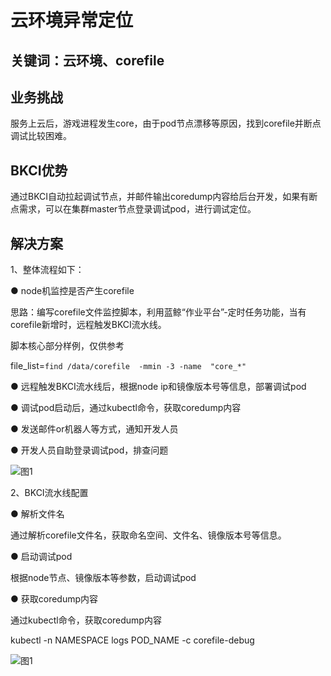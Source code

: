 # 云环境异常定位


## 关键词：云环境、corefile

## 业务挑战

服务上云后，游戏进程发生core，由于pod节点漂移等原因，找到corefile并断点调试比较困难。

## BKCI优势

通过BKCI自动拉起调试节点，并邮件输出coredump内容给后台开发，如果有断点需求，可以在集群master节点登录调试pod，进行调试定位。

## 解决方案

1、整体流程如下：

● node机监控是否产生corefile

思路：编写corefile文件监控脚本，利用蓝鲸“作业平台”-定时任务功能，当有corefile新增时，远程触发BKCI流水线。

脚本核心部分样例，仅供参考

file_list=`find /data/corefile  -mmin -3 -name  "core_*"`

● 远程触发BKCI流水线后，根据node ip和镜像版本号等信息，部署调试pod

● 调试pod启动后，通过kubectl命令，获取coredump内容

● 发送邮件or机器人等方式，通知开发人员

● 开发人员自助登录调试pod，排查问题

![&#x56FE;1](../../../assets/scene-Cloud-anomaly-location-a.png)

2、BKCI流水线配置

● 解析文件名

通过解析corefile文件名，获取命名空间、文件名、镜像版本号等信息。

● 启动调试pod

根据node节点、镜像版本等参数，启动调试pod

● 获取coredump内容

通过kubectl命令，获取coredump内容

kubectl -n NAMESPACE logs POD_NAME -c corefile-debug

![&#x56FE;1](../../../assets/scene-Cloud-anomaly-location-b.png)


